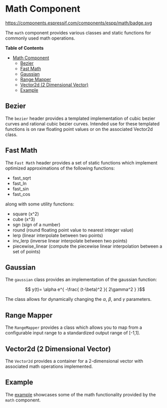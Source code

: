 # Math Component

https://components.espressif.com/components/espp/math/badge.svg

The `math` component provides various classes and static functions for commonly
used math operations.

<!-- markdown-toc start - Don't edit this section. Run M-x markdown-toc-refresh-toc -->
**Table of Contents**

- [Math Component](#math-component)
  - [Bezier](#bezier)
  - [Fast Math](#fast-math)
  - [Gaussian](#gaussian)
  - [Range Mapper](#range-mapper)
  - [Vector2d (2 Dimensional Vector)](#vector2d-2-dimensional-vector)
  - [Example](#example)

<!-- markdown-toc end -->

## Bezier

The `bezier` header provides a templated implementation of cubic bezier curves
and rational cubic bezier curves. Intended use for these templated functions is
on raw floating point values or on the associated Vector2d class.

## Fast Math

The `Fast Math` header provides a set of static functions which implement
optimized approximations of the following functions:

* fast_sqrt
* fast_ln
* fast_sin
* fast_cos

along with some utility functions:

* square (x^2)
* cube (x^3)
* sgn (sign of a number)
* round (round floating point value to nearest integer value)
* lerp (linear interpolate between two points)
* inv_lerp (inverse linear interpolate between two points)
* piecewise_linear (compute the piecewise linear interpolation between a set of points)

## Gaussian

The `gaussian` class provides an implementation of the gaussian function:

```math
   y(t)= \alpha e^{ -\frac{ (t-\beta)^2 }{ 2\gamma^2 } }
```

The class allows for dynamically changing the $\alpha$, $\beta$, and $\gamma$
parameters.

## Range Mapper

The `RangeMapper` provides a class which allows you to map from a configurable
input range to a standardized output range of [-1,1].

## Vector2d (2 Dimensional Vector)

The `Vector2d` provides a container for a 2-dimensional vector with associated
math operations implemented.

## Example

The [example](./example) showcases some of the math functionality provided by
the `math` component.

